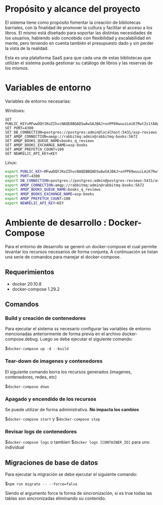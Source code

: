 # Propósito y alcance del proyecto

El sistema tiene como propósito fomentar la creación de bibliotecas barriales, con la finalidad de promover la cultura y facilitar el acceso a los libros. El mismo está diseñado para soportar las distintas necesidades de los usuarios, habiendo sido concebido con flexibilidad y escalabilidad en mente, pero teniendo en cuenta también el presupuesto dado y sin perder la vista de la realidad.

Esta es una plataforma SaaS para que cada una de estas bibliotecas que utilizan el sistema pueda gestionar su catálogo de libros y las reservas de los mismos.

# Variables de entorno

Variables de entorno necesarias:

Windows:

```CMD
SET PUBLIC_KEY=MFwwDQYJKoZIhvcNAQEBBQADSwAwSAJBAJ+xnPP69wuuiLmiK7RwtZs1tA0gl+PNXvjGV6cJLHPbELaMGq38lsJbmFHNYfBwqw2hao9GEeo5wrMATFhgviECAwEAAQ==
SET PORT=4300
SET DB_CONNECTION=postgres://postgres:admin@localhost:5431/asp-reviews
SET AMQP_CONNECTION=amqp://rabbitmq:admin@rabbitmq-books:5672
SET AMQP_BOOKS_QUEUE_NAME=books_q_reviews
SET AMQP_BOOKS_EXCHANGE_NAME=asp-books
SET AMQP_PREFETCH_COUNT=100
SET NEWRELIC_API_KEY=KEY
```

Linux:

```bash
export PUBLIC_KEY=MFwwDQYJKoZIhvcNAQEBBQADSwAwSAJBAJ+xnPP69wuuiLmiK7RwtZs1tA0gl+PNXvjGV6cJLHPbELaMGq38lsJbmFHNYfBwqw2hao9GEeo5wrMATFhgviECAwEAAQ==
export PORT=4300
export DB_CONNECTION=postgres://postgres:admin@postgres-reviews:5431/asp-reviews
export AMQP_CONNECTION=amqp://rabbitmq:admin@rabbitmq-books:5672
export AMQP_BOOKS_QUEUE_NAME=books_q_reviews
export AMQP_BOOKS_EXCHANGE_NAME=asp-books
export AMQP_PREFETCH_COUNT=100
export NEWRELIC_API_KEY=KEY
```

# Ambiente de desarrollo : Docker-Compose

Para el entorno de desarrollo se generó un docker-compose el cual permite levantar los recursos necesarios de forma conjunta. A continuación se listan una serie de comandos para manejar el docker-compose.

## Requerimientos

-   docker 20.10.8
-   docker-compose 1.29.2

## Comandos

### Build y creación de contenedores

Para ejecutar el sistema ss necesario configurar las variables de entorno mencionadas anteriormente de forma previa en el archivo docker-compose.debug. Luego se debe ejecutar el siguiente comando:

$`docker-compose up -d --build`

### Tear-down de imagenes y contenedores

El siguiente comando borra los recursos generados (imagenes, contenedores, redes, etc)

$`docker-compose down`

### Apagado y encendido de los recursos

Se puede utilizar de forma administrativa. **No impacta los cambios**

$`docker-compose start` y $`docker-compose stop`

### Revisar logs de contenedores

$`docker-compose logs` o tambien $`docker logs [CONTAINER_ID]` para uno individual

## Migraciones de base de datos

Para ejecutar la migración se debe ejecutar el siguiente comando:

$`npm run migrate -- --force=false`

Siendo el argumento force la forma de sincronización, si es true todas las tablas son sincronizadas eliminando su contenido.
